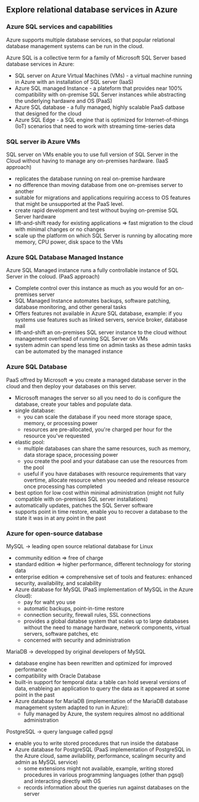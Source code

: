 ## Explore relational database services in Azure

### Azure SQL services and capabilities

Azure supports multiple database services, so that popular relational database management systems can be run in the cloud. 

Azure SQL is a collective term for a family of Microsoft SQL Server based database services in Azure:
- SQL server on Azure Virtual Machines (VMs) - a virtual machine running in Azure with an installation of SQL server (IaaS)
- Azure SQL managed Instance - a plateform that provides near 100% compatibility with on-premise SQL Server instances while abstracting the underlying hardawre and OS (PaaS)
- Azure SQL database - a fully managed, highly scalable PaaS datbase that designed for the cloud
- Azure SQL Edge - a SQL engine that is optimized for Internet-of-things (IoT) scenarios that need to work with streaming time-series data

### SQL server ib Azure VMs

SQL server on VMs enable you to use full version of SQL Server in the Cloud without having to manage any on-premises hardware. (IaaS approach)
- replicates the database running on real on-premise hardware
- no difference than moving database from one on-premises server to another
- suitable for migrations and applications requiring access to OS features that might be unsupported at the PaaS level. 
- create rapid development and test without buying on-premise SQL Server hardware
- lift-and-shift ready for existing applications => fast migration to the cloud with minimal changes or no changes
- scale up the platform on which SQL Server is running by allocating more memory, CPU power, disk space to the VMs

### Azure SQL Database Managed Instance

Azure SQL Managed instance runs a fully controllable instance of SQL Server in the coloud. (PaaS approach)
- Complete control over this instance as much as you would for an on-premises server
- SQL Managed Instance automates backups, software patching, database monitoring, and other general tasks
- Offers features not available in Azure SQL database, example: if you systems use features such as linked servers, service broker, database mail
- lift-and-shift an on-premises SQL server instance to the cloud without management overhead of running SQL Server on VMs
- system admin can spend less time on admin tasks as these admin tasks can be automated by the managed instance

### Azure SQL Database

PaaS offred by Microsoft => you create a managed database server in the cloud and then deploy your databases on this server.
- Microsoft manages the server so all you need to do is configure the database, create your tables and populate data. 
- single database:
    - you can scale the database if you need more storage space, memory, or processing power
    - resources are pre-allocated, you're charged per hour for the resource you've requested
- elastic pool:
    - multiple databases can share the same resources, such as memory, data storage space, processing power 
    - you create the pool and your database can use the resources from the pool
    - useful if you have databases with resource requirements that vary overtime, allocate resource when you needed and release resource once processing has completed
- best option for low cost within minimal administration (might not fully compatible with on-premises SQL server installations)
- automatically updates, patches the SQL Server software
- supports point in time restore, enable you to recover a database to the state it was in at any point in the past

### Azure for open-source database

MySQL -> leading open source relational database for Linux
- community edition => free of charge
- standard edition => higher performance, different technology for storing data
- enterprise edition => comprehensive set of tools and features: enhanced security, availability, and scalability
- Azure database for MySQL (PaaS implementation of MySQL in the Azure cloud):
    - pay for waht you use
    - automatic backups, point-in-time restore
    - connection security, firewall rules, SSL connections
    - provides a global databse system that scales up to large databases without the need to manage hardware, network components, virtual servers, software patches, etc
    - concerned with security and administration 

MariaDB -> developped by original developers of MySQL
- database engine has been rewritten and optimized for improved performance
- compatibility with Oracle Database
- built-in support for temporal data: a table can hold several versions of data, enableing an application to query the data as it appeared at some point in the past
- Azure database for MariaDB (implementation of the MariaDB database management system adapted to run in Azure):
    - fully managed by Azure, the system requires almost no additional administration

PostgreSQL -> query language called pgsql
- enable you to write stored procedures that run inside the database
- Azure database for PostgreSQL (PaaS implementation of PostgreSQL in the Azure cloud, same avilability, performance, scalingm security and admin as MySQL service)
    - some extensions might not available, example, writing stored procedures in various programming languages (other than pgsql) and interacting directly with OS
    - records information about the queries run against databases on the server
